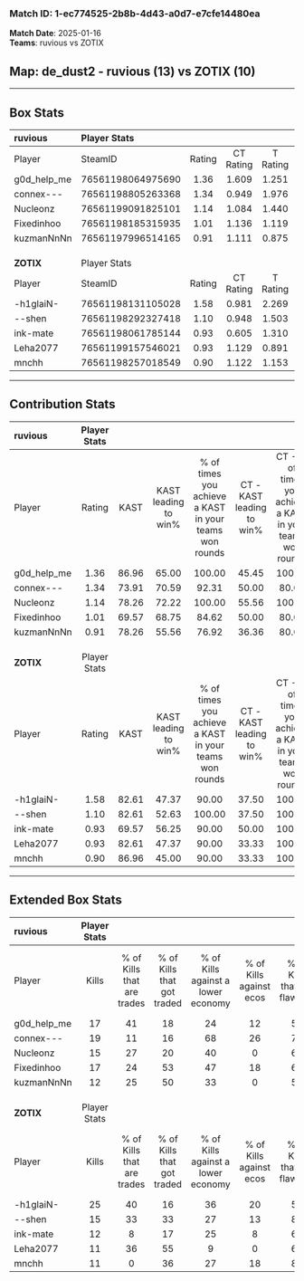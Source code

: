 ### Match ID: 1-ec774525-2b8b-4d43-a0d7-e7cfe14480ea  
**Match Date**: 2025-01-16  
**Teams**: ruvious vs ZOTIX  

## **Map**: de_dust2 - ruvious (13) vs ZOTIX (10)  
---  

## Box Stats  

| **ruvious** | Player Stats      |        |           |          |       |      |       |         |        |      |     |
| :- | :- | :-: | :-: | :-: | :-: | :-: | :-: | :-: | :-: | :-: | :-: |
| Player      | SteamID           | Rating | CT Rating | T Rating | KAST  | ADR  | Kills | Assists | Deaths | K/D  | HS% |
| g0d_help_me | 76561198064975690 |  1.36  |   1.609   |  1.251   | 86.96 | 79.9 |  17   |    5    |   11   | 1.55 | 70  |
| connex---   | 76561198805263368 |  1.34  |   0.949   |  1.976   | 73.91 | 89.9 |  19   |    4    |   12   | 1.58 | 31  |
| Nucleonz    | 76561199091825101 |  1.14  |   1.084   |  1.440   | 78.26 | 80.6 |  15   |    7    |   15   | 1.00 | 80  |
| Fixedinhoo  | 76561198185315935 |  1.01  |   1.136   |  1.119   | 69.57 | 76.7 |  17   |    5    |   20   | 0.85 | 47  |
| kuzmanNnNn  | 76561197996514165 |  0.91  |   1.111   |  0.875   | 78.26 | 56.0 |  12   |    3    |   16   | 0.75 | 50  |
|             |                   |        |           |          |       |      |       |         |        |      |     |
|             |                   |        |           |          |       |      |       |         |        |      |     |
|             |                   |        |           |          |       |      |       |         |        |      |     |
| **ZOTIX**   | Player Stats      |        |           |          |       |      |       |         |        |      |     |
| Player      | SteamID           | Rating | CT Rating | T Rating | KAST  | ADR  | Kills | Assists | Deaths | K/D  | HS% |
| -h1glaiN-   | 76561198131105028 |  1.58  |   0.981   |  2.269   | 82.61 | 88.8 |  25   |    4    |   14   | 1.79 | 40  |
| --shen      | 76561198292327418 |  1.10  |   0.948   |  1.503   | 82.61 | 75.6 |  15   |    5    |   17   | 0.88 | 53  |
| ink-mate    | 76561198061785144 |  0.93  |   0.605   |  1.310   | 69.57 | 63.7 |  12   |    6    |   14   | 0.86 | 50  |
| Leha2077    | 76561199157546021 |  0.93  |   1.129   |  0.891   | 82.61 | 62.0 |  11   |    6    |   16   | 0.69 | 36  |
| mnchh       | 76561198257018549 |  0.90  |   1.122   |  1.153   | 86.96 | 62.6 |  11   |    8    |   19   | 0.58 | 63  |
---  

## Contribution Stats  

| **ruvious** | Player Stats |       |                      |                                                        |                           |                                                             |                          |                                                            |
| :- | :-: | :-: | :-: | :-: | :-: | :-: | :-: | :-: |
| Player      |    Rating    | KAST  | KAST leading to win% | % of times you achieve a KAST in your teams won rounds | CT - KAST leading to win% | CT - % of times you achieve a KAST in your teams won rounds | T - KAST leading to win% | T - % of times you achieve a KAST in your teams won rounds |
| g0d_help_me |     1.36     | 86.96 |        65.00         |                         100.00                         |           45.45           |                           100.00                            |          88.89           |                           100.00                           |
| connex---   |     1.34     | 73.91 |        70.59         |                         92.31                          |           50.00           |                            80.00                            |          88.89           |                           100.00                           |
| Nucleonz    |     1.14     | 78.26 |        72.22         |                         100.00                         |           55.56           |                           100.00                            |          88.89           |                           100.00                           |
| Fixedinhoo  |     1.01     | 69.57 |        68.75         |                         84.62                          |           50.00           |                            80.00                            |          87.50           |                           87.50                            |
| kuzmanNnNn  |     0.91     | 78.26 |        55.56         |                         76.92                          |           36.36           |                            80.00                            |          85.71           |                           75.00                            |
|             |              |       |                      |                                                        |                           |                                                             |                          |                                                            |
|             |              |       |                      |                                                        |                           |                                                             |                          |                                                            |
|             |              |       |                      |                                                        |                           |                                                             |                          |                                                            |
| **ZOTIX**   | Player Stats |       |                      |                                                        |                           |                                                             |                          |                                                            |
| Player      |    Rating    | KAST  | KAST leading to win% | % of times you achieve a KAST in your teams won rounds | CT - KAST leading to win% | CT - % of times you achieve a KAST in your teams won rounds | T - KAST leading to win% | T - % of times you achieve a KAST in your teams won rounds |
| -h1glaiN-   |     1.58     | 82.61 |        47.37         |                         90.00                          |           37.50           |                           100.00                            |          54.55           |                           85.71                            |
| --shen      |     1.10     | 82.61 |        52.63         |                         100.00                         |           37.50           |                           100.00                            |          63.64           |                           100.00                           |
| ink-mate    |     0.93     | 69.57 |        56.25         |                         90.00                          |           50.00           |                           100.00                            |          60.00           |                           85.71                            |
| Leha2077    |     0.93     | 82.61 |        47.37         |                         90.00                          |           33.33           |                           100.00                            |          60.00           |                           85.71                            |
| mnchh       |     0.90     | 86.96 |        45.00         |                         90.00                          |           33.33           |                           100.00                            |          54.55           |                           85.71                            |
---  

## Extended Box Stats  

| **ruvious** | Player Stats |                            |                            |                                    |                         |                              |                                 |        |                             |                                     |                          |                               |                            |
| :- | :-: | :-: | :-: | :-: | :-: | :-: | :-: | :-: | :-: | :-: | :-: | :-: | :-: |
| Player      |    Kills     | % of Kills that are trades | % of Kills that got traded | % of Kills against a lower economy | % of Kills against ecos | % of Kills that are flawless | % of Kills that are close duels | Deaths | % of Deaths that get traded | % of Deaths against a lower economy | % of Deaths against ecos | % of Deaths that are flawless | % of Deaths that are close |
| g0d_help_me |      17      |             41             |             18             |                 24                 |           12            |              59              |               12                |   11   |             27              |                 27                  |            0             |              64               |             27             |
| connex---   |      19      |             11             |             16             |                 68                 |           26            |              74              |                5                |   12   |             33              |                 17                  |            8             |              92               |             0              |
| Nucleonz    |      15      |             27             |             20             |                 40                 |            0            |              60              |                0                |   15   |             33              |                  7                  |            0             |              53               |             13             |
| Fixedinhoo  |      17      |             24             |             53             |                 47                 |           18            |              65              |               12                |   20   |             25              |                 35                  |            10            |              60               |             5              |
| kuzmanNnNn  |      12      |             25             |             50             |                 33                 |            0            |              58              |               17                |   16   |             25              |                 25                  |            0             |              75               |             0              |
|             |              |                            |                            |                                    |                         |                              |                                 |        |                             |                                     |                          |                               |                            |
|             |              |                            |                            |                                    |                         |                              |                                 |        |                             |                                     |                          |                               |                            |
|             |              |                            |                            |                                    |                         |                              |                                 |        |                             |                                     |                          |                               |                            |
| **ZOTIX**   | Player Stats |                            |                            |                                    |                         |                              |                                 |        |                             |                                     |                          |                               |                            |
| Player      |    Kills     | % of Kills that are trades | % of Kills that got traded | % of Kills against a lower economy | % of Kills against ecos | % of Kills that are flawless | % of Kills that are close duels | Deaths | % of Deaths that get traded | % of Deaths against a lower economy | % of Deaths against ecos | % of Deaths that are flawless | % of Deaths that are close |
| -h1glaiN-   |      25      |             40             |             16             |                 36                 |           20            |              56              |               12                |   14   |             21              |                  0                  |            0             |              71               |             14             |
| --shen      |      15      |             33             |             33             |                 27                 |           13            |              80              |                7                |   17   |             35              |                 12                  |            0             |              76               |             0              |
| ink-mate    |      12      |             8              |             17             |                 25                 |            8            |              67              |               17                |   14   |             14              |                  7                  |            0             |              57               |             0              |
| Leha2077    |      11      |             36             |             55             |                 9                  |            0            |              64              |                0                |   16   |             19              |                 13                  |            0             |              69               |             13             |
| mnchh       |      11      |             0              |             36             |                 27                 |           18            |              82              |                0                |   19   |             53              |                 16                  |            5             |              47               |             16             |
